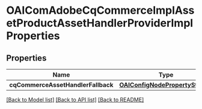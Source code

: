 # OAIComAdobeCqCommerceImplAssetProductAssetHandlerProviderImplProperties

## Properties
Name | Type | Description | Notes
------------ | ------------- | ------------- | -------------
**cqCommerceAssetHandlerFallback** | [**OAIConfigNodePropertyString***](OAIConfigNodePropertyString.md) |  | [optional] 

[[Back to Model list]](../README.md#documentation-for-models) [[Back to API list]](../README.md#documentation-for-api-endpoints) [[Back to README]](../README.md)



